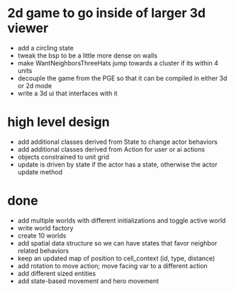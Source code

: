 # 2d game to go inside of larger 3d viewer
* add a circling state
* tweak the bsp to be a little more dense on walls
* make WantNeighborsThreeHats jump towards a cluster if its within 4 units
* decouple the game from the PGE so that it can be compiled in either 3d or 2d mode
* write a 3d ui that interfaces with it 

# high level design
* add additional classes derived from State to change actor behaviors
* add additional classes derived from Action for user or ai actions 
* objects constrained to unit grid
* update is driven by state if the actor has a state, otherwise the actor update method 

# done
* add multiple worlds with different initializations and toggle active world
* write world factory
* create 10 worlds
* add spatial data structure so we can have states that favor neighbor related behaviors 
* keep an updated map of position to cell_context (id, type, distance)
* add rotation to move action; move facing var to a different action 
* add different sized entities
* add state-based movement and hero movement

